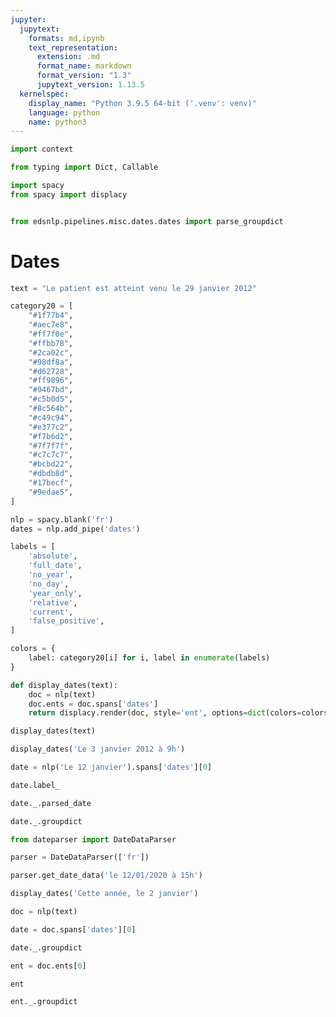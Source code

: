 ```yaml
---
jupyter:
  jupytext:
    formats: md,ipynb
    text_representation:
      extension: .md
      format_name: markdown
      format_version: "1.3"
      jupytext_version: 1.13.5
  kernelspec:
    display_name: "Python 3.9.5 64-bit ('.venv': venv)"
    language: python
    name: python3
---
```


```python
import context
```

```python
from typing import Dict, Callable
```

```python
import spacy
from spacy import displacy
```

```python

```

```python
from edsnlp.pipelines.misc.dates.dates import parse_groupdict
```

# Dates

```python
text = "Le patient est atteint venu le 29 janvier 2012"
```

```python
category20 = [
    "#1f77b4",
    "#aec7e8",
    "#ff7f0e",
    "#ffbb78",
    "#2ca02c",
    "#98df8a",
    "#d62728",
    "#ff9896",
    "#9467bd",
    "#c5b0d5",
    "#8c564b",
    "#c49c94",
    "#e377c2",
    "#f7b6d2",
    "#7f7f7f",
    "#c7c7c7",
    "#bcbd22",
    "#dbdb8d",
    "#17becf",
    "#9edae5",
]
```

```python
nlp = spacy.blank('fr')
dates = nlp.add_pipe('dates')
```

```python
labels = [
    'absolute',
    'full_date',
    'no_year',
    'no_day',
    'year_only',
    'relative',
    'current',
    'false_positive',
]
```

```python
colors = {
    label: category20[i] for i, label in enumerate(labels)
}
```

```python
def display_dates(text):
    doc = nlp(text)
    doc.ents = doc.spans['dates']
    return displacy.render(doc, style='ent', options=dict(colors=colors))
```

```python
display_dates(text)
```

```python
display_dates('Le 3 janvier 2012 à 9h')
```

```python
date = nlp('Le 12 janvier').spans['dates'][0]
```

```python
date.label_
```

```python
date._.parsed_date
```

```python
date._.groupdict
```

```python
from dateparser import DateDataParser
```

```python
parser = DateDataParser(['fr'])
```

```python
parser.get_date_data('le 12/01/2020 à 15h')
```

```python
display_dates('Cette année, le 2 janvier')
```

```python
doc = nlp(text)
```

```python
date = doc.spans['dates'][0]
```

```python
date._.groupdict
```

```python
ent = doc.ents[0]
```

```python
ent
```

```python
ent._.groupdict
```

```python

```
